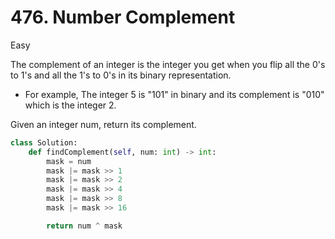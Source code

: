 # 476. Number Complement

Easy

The complement of an integer is the integer you get when you flip all the 0's to 1's and all the 1's to 0's in its binary representation.

- For example, The integer 5 is "101" in binary and its complement is "010" which is the integer 2.

Given an integer num, return its complement.

```python
class Solution:
    def findComplement(self, num: int) -> int:
        mask = num
        mask |= mask >> 1
        mask |= mask >> 2
        mask |= mask >> 4
        mask |= mask >> 8
        mask |= mask >> 16

        return num ^ mask
```

